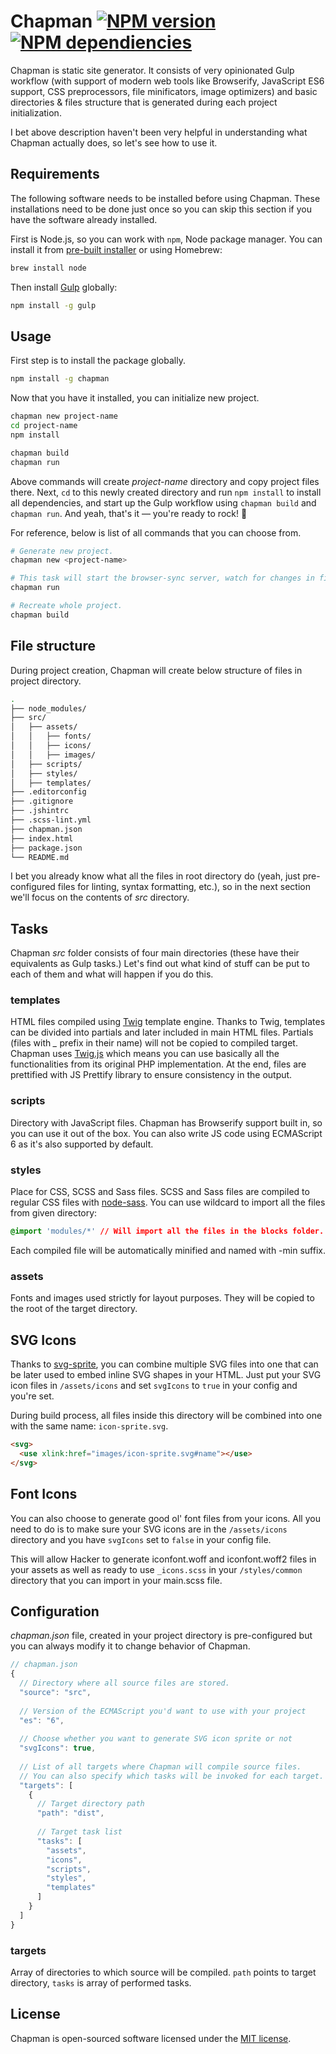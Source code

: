 # Chapman [![NPM version](https://badge.fury.io/js/chapman.svg)](http://badge.fury.io/js/chapman) [![NPM dependiencies](https://david-dm.org/piotrkulpinski/chapman.svg)](https://david-dm.org/piotrkulpinski/chapman)

Chapman is static site generator. It consists of very opinionated Gulp workflow (with support of modern web tools like Browserify, JavaScript ES6 support, CSS preprocessors, file minificators, image optimizers) and basic directories & files structure that is generated during each project initialization.

I bet above description haven't been very helpful in understanding what Chapman actually does, so let's see how to use it.

## Requirements

The following software needs to be installed before using Chapman. These installations need to be done just once so you can skip this section if you have the software already installed.

First is Node.js, so you can work with `npm`, Node package manager. You can install it from [pre-built installer](http://nodejs.org) or using Homebrew:

```bash
brew install node
```

Then install [Gulp](http://gulpjs.com) globally:

```bash
npm install -g gulp
```

## Usage

First step is to install the package globally.

```bash
npm install -g chapman
```

Now that you have it installed, you can initialize new project.

```bash
chapman new project-name
cd project-name
npm install

chapman build
chapman run
```

Above commands will create *project-name* directory and copy project files there. Next, `cd` to this newly created directory and run `npm install` to install all dependencies, and start up the Gulp workflow using `chapman build` and `chapman run`. And yeah, that's it — you're ready to rock! :metal:

For reference, below is list of all commands that you can choose from.

```bash
# Generate new project.
chapman new <project-name>

# This task will start the browser-sync server, watch for changes in files and recompile them as needed.
chapman run

# Recreate whole project.
chapman build
```

## File structure

During project creation, Chapman will create below structure of files in project directory.

```bash
.
├── node_modules/
├── src/
│   ├── assets/
│   │   ├── fonts/
│   │   ├── icons/
│   │   ├── images/
│   ├── scripts/
│   ├── styles/
│   ├── templates/
├── .editorconfig
├── .gitignore
├── .jshintrc
├── .scss-lint.yml
├── chapman.json
├── index.html
├── package.json
└── README.md
```

I bet you already know what all the files in root directory do (yeah, just pre-configured files for linting, syntax formatting, etc.), so in the next section we'll focus on the contents of *src* directory.

## Tasks

Chapman *src* folder consists of four main directories (these have their equivalents as Gulp tasks.) Let's find out what kind of stuff can be put to each of them and what will happen if you do this.

### templates

HTML files compiled using [Twig](http://twig.sensiolabs.org) template engine. Thanks to Twig, templates can be divided into partials and later included in main HTML files. Partials (files with *_* prefix in their name) will not be copied to compiled target. Chapman uses [Twig.js](https://github.com/justjohn/twig.js) which means you can use basically all the functionalities from its original PHP implementation. At the end, files are prettified with JS Prettify library to ensure consistency in the output.

### scripts

Directory with JavaScript files. Chapman has Browserify support built in, so you can use it out of the box. You can also write JS code using ECMAScript 6 as it's also supported by default.

### styles

Place for CSS, SCSS and Sass files. SCSS and Sass files are compiled to regular CSS files with [node-sass](https://github.com/sass/node-sass). You can use wildcard to import all the files from given directory:

```css
@import 'modules/*' // Will import all the files in the blocks folder.
```

Each compiled file will be automatically minified and named with -min suffix.

### assets

Fonts and images used strictly for layout purposes. They will be copied to the root of the target directory.

## SVG Icons

Thanks to [svg-sprite](https://github.com/jkphl/svg-sprite), you can combine multiple SVG files into one that can be later used to embed inline SVG shapes in your HTML. Just put your SVG icon files in `/assets/icons` and set `svgIcons` to `true` in your config and you're set.

During build process, all files inside this directory will be combined into one with the same name: `icon-sprite.svg`.

```html
<svg>
  <use xlink:href="images/icon-sprite.svg#name"></use>
</svg>
```

## Font Icons

You can also choose to generate good ol' font files from your icons. All you need to do is to make sure your SVG icons are in the `/assets/icons` directory and you have `svgIcons` set to `false` in your config file.

This will allow Hacker to generate iconfont.woff and iconfont.woff2 files in your assets as well as ready to use `_icons.scss` in your `/styles/common` directory that you can import in your main.scss file.

## Configuration

*chapman.json* file, created in your project directory is pre-configured but you can always modify it to change behavior of Chapman.

```javascript
// chapman.json
{
  // Directory where all source files are stored.
  "source": "src",
  
  // Version of the ECMAScript you'd want to use with your project
  "es": "6",
  
  // Choose whether you want to generate SVG icon sprite or not
  "svgIcons": true,
  
  // List of all targets where Chapman will compile source files.
  // You can also specify which tasks will be invoked for each target.
  "targets": [
    {
      // Target directory path
      "path": "dist",
      
      // Target task list
      "tasks": [
        "assets",
        "icons",
        "scripts",
        "styles",
        "templates"
      ]
    }
  ]
}
```

### targets

Array of directories to which source will be compiled. `path` points to target directory, `tasks` is array of performed tasks.

## License

Chapman is open-sourced software licensed under the [MIT license](http://opensource.org/licenses/MIT).
